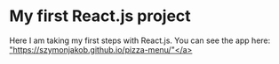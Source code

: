 # My first React.js project

Here I am taking my first steps with React.js.
You can see the app here:
<a href="https://szymonjakob.github.io/pizza-menu/" target="_blank">"https://szymonjakob.github.io/pizza-menu/"</a>
